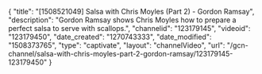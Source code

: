 {
    "title": "[1508521049] Salsa with Chris Moyles (Part 2) - Gordon Ramsay",
    "description": "Gordon Ramsay shows Chris Moyles how to prepare a perfect salsa to serve with scallops.",
    "channelid": "123179145",
    "videoid": "123179450",
    "date_created": "1270743333",
    "date_modified": "1508373765",
    "type": "captivate",
    "layout": "channelVideo",
    "url": "\/gcn-channel\/salsa-with-chris-moyles-part-2-gordon-ramsay\/123179145-123179450"
}